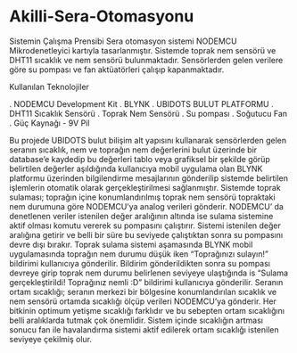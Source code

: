 # Akilli-Sera-Otomasyonu

Sistemin Çalışma Prensibi
  Sera otomasyon sistemi NODEMCU Mikrodenetleyici kartıyla tasarlanmıştır. Sistemde toprak nem sensörü ve DHT11 sıcaklık ve nem sensörü bulunmaktadır. Sensörlerden gelen verilere göre su pompası ve fan aktüatörleri çalışıp kapanmaktadır.
  
Kullanılan Teknolojiler

 . NODEMCU Development Kit
 . BLYNK
 . UBIDOTS BULUT PLATFORMU
 . DHT11 Sıcaklık Sensörü
 . Toprak Nem Sensörü
 . Su pompası 
 . Soğutucu Fan
 . Güç Kaynağı - 9V Pil
 
Bu projede UBIDOTS bulut bilişim alt yapısını kullanarak sensörlerden gelen seranın sıcaklık, nem ve toprağın nem değerlerini bulut üzerinde bir database’e kaydedip bu değerleri tablo veya grafiksel bir şekilde görüp belirtilen değerler aşıldığında kullanıcıya mobil uygulama olan BLYNK platformu üzerinden bilgilendirme mesajlarının gönderilip sistemde belirtilen işlemlerin otomatik olarak gerçekleştirilmesi sağlanmıştır.
  Sistemde toprak sulaması; toprağın içine konumlandırılmış toprak nem sensörü topraktaki nem durumuna göre NODEMCU’ya analog verileri gönderir. NODEMCU’ da denetlenen veriler istenilen değer aralığının altında ise sulama sistemine aktif olması komutu vererek su pompasını çalıştırır. Sistemi istenilen değer aralığına getirir ve belli bir süre bu seviyede çalıştıktan sonra su pompasını devre dışı bırakır. Toprak sulama sistemi aşamasında BLYNK mobil uygulamasında toprağın nem durumu düşük iken “Toprağınızı sulayın!” bildirimi kullanıcıya gönderilir. Bildirim gönderildikten sonra su pompası devreye girip toprak nem durumu belirlenen seviyeye ulaştığında is “Sulama gerçekleştirildi! Toprağınız nemli :D” bildirimi kullanıcıya gönderilir.
  Seranın ortam sıcaklığı; seranın merkezi bir bölgesine konumlandırılan sıcaklık ve nem sensörü ortamda sıcaklığı ölçüp verileri NODEMCU’ya gönderir. Her bitkinin optimum yetişme sıcaklığı farklıdır ve bu sebepten ortam sıcaklığını belli aralıklarda tutmak çok önemlidir. Sistem içinde sıcaklığın artması sonucu fan ile havalandırma sistemi aktif edilerek ortam sıcaklığı istenilen seviyeye çekilmiş olur.

